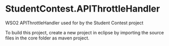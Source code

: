 # StudentContest.APIThrottleHandler

WSO2 APIThrottleHandler used for by the Student Contest project

To build this project, create a new project in eclipse by importing the source files in the core folder as maven project.




